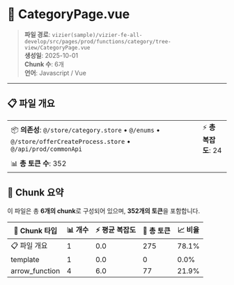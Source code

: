 # 📄 CategoryPage.vue

> **파일 경로**: `vizier(sample)/vizier-fe-all-develop/src/pages/prod/functions/category/tree-view/CategoryPage.vue`  
> **생성일**: 2025-10-01  
> **Chunk 수**: 6개  
> **언어**: Javascript / Vue
---


## 📋 파일 개요

| | |
|--|--|
| 📦 **의존성**: `@/store/category.store` • `@/enums` • `@/store/offerCreateProcess.store` • `@/api/prod/commonApi` | ⚡ **총 복잡도**: 24 |
| 📊 **총 토큰 수**: 352 |  |






## 🧩 Chunk 요약

이 파일은 총 **6개의 chunk**로 구성되어 있으며, **352개의 토큰**을 포함합니다.

| 🧩 Chunk 타입 | 📊 개수 | ⚡ 평균 복잡도 | 📝 총 토큰 | 📈 비율 |
|---------------|--------|-------------|----------|--------|
| 📋 파일 개요 | 1 | 0.0 | 275 | 78.1% |
| template | 1 | 0.0 | 0 | 0.0% |
| arrow_function | 4 | 6.0 | 77 | 21.9% |

